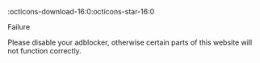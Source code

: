 :octicons-download-16:<span data-text="Docker Hub Pulls" class="tooltip" id="stats-pulls">0</span>:octicons-star-16:<span data-text="Docker Hub Stars" class="tooltip" id="stats-stars">0</span>

<div id="ad-warning" class="admonition failure"><p class="admonition-title">Failure</p><p>Please disable your adblocker, otherwise certain parts of this website will not function correctly.</p></div>
